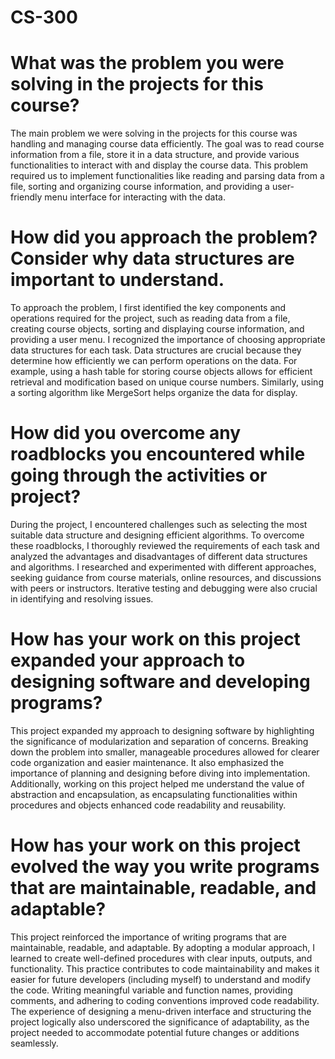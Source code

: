 # CS-300

# What was the problem you were solving in the projects for this course?
The main problem we were solving in the projects for this course was handling and managing course data efficiently. The goal was to read course information from a file, store it in a data structure, and provide various functionalities to interact with and display the course data. This problem required us to implement functionalities like reading and parsing data from a file, sorting and organizing course information, and providing a user-friendly menu interface for interacting with the data.

# How did you approach the problem? Consider why data structures are important to understand.
To approach the problem, I first identified the key components and operations required for the project, such as reading data from a file, creating course objects, sorting and displaying course information, and providing a user menu. I recognized the importance of choosing appropriate data structures for each task. Data structures are crucial because they determine how efficiently we can perform operations on the data. For example, using a hash table for storing course objects allows for efficient retrieval and modification based on unique course numbers. Similarly, using a sorting algorithm like MergeSort helps organize the data for display.

# How did you overcome any roadblocks you encountered while going through the activities or project?
During the project, I encountered challenges such as selecting the most suitable data structure and designing efficient algorithms. To overcome these roadblocks, I thoroughly reviewed the requirements of each task and analyzed the advantages and disadvantages of different data structures and algorithms. I researched and experimented with different approaches, seeking guidance from course materials, online resources, and discussions with peers or instructors. Iterative testing and debugging were also crucial in identifying and resolving issues.

# How has your work on this project expanded your approach to designing software and developing programs?
This project expanded my approach to designing software by highlighting the significance of modularization and separation of concerns. Breaking down the problem into smaller, manageable procedures allowed for clearer code organization and easier maintenance. It also emphasized the importance of planning and designing before diving into implementation. Additionally, working on this project helped me understand the value of abstraction and encapsulation, as encapsulating functionalities within procedures and objects enhanced code readability and reusability.

# How has your work on this project evolved the way you write programs that are maintainable, readable, and adaptable?
This project reinforced the importance of writing programs that are maintainable, readable, and adaptable. By adopting a modular approach, I learned to create well-defined procedures with clear inputs, outputs, and functionality. This practice contributes to code maintainability and makes it easier for future developers (including myself) to understand and modify the code. Writing meaningful variable and function names, providing comments, and adhering to coding conventions improved code readability. The experience of designing a menu-driven interface and structuring the project logically also underscored the significance of adaptability, as the project needed to accommodate potential future changes or additions seamlessly.
